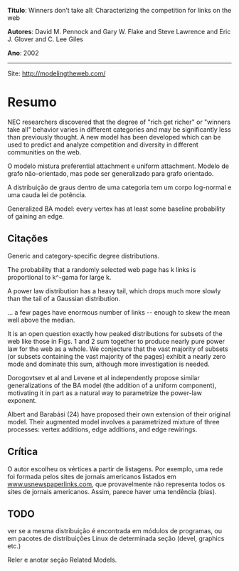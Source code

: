 **Titulo**: Winners don’t take all: Characterizing the competition for links on the web

**Autores**: David M. Pennock and Gary W. Flake and Steve Lawrence and Eric J. Glover and C. Lee Giles

**Ano**: 2002


---


Site: http://modelingtheweb.com/

# Resumo #

NEC researchers discovered that the degree of "rich get richer" or "winners take all" behavior varies in different categories and may be significantly less than previously thought. A new model has been developed which can be used to predict and analyze competition and diversity in different communities on the web.

O modelo mistura preferential attachment e uniform attachment. Modelo de grafo não-orientado, mas pode ser generalizado para grafo orientado.

A distribuição de graus dentro de uma categoria tem um corpo log-normal e uma cauda lei de potência.

Generalized BA model: every vertex has at least some baseline probability of gaining an edge.

## Citações ##

Generic and category-specific degree distributions.

The probability that a randomly selected web page has k links is proportional to k^-gama for large k.

A power law distribution has a heavy tail, which drops much more slowly than the tail of a Gaussian distribution.

... a few pages have enormous number of links -- enough to skew the mean well above the median.

It is an open question exactly how peaked distributions for subsets of the web like those in Figs. 1 and 2 sum together to produce nearly pure power law for the web as a whole. We conjecture that the vast majority of subsets (or subsets containing the vast majority of the pages) exhibit a nearly zero mode and dominate this sum, although more investigation is needed.

Dorogovtsev et al and Levene et al independently propose similar generalizations of the BA model (the addition of a uniform component), motivating it in part as a natural way to parametrize the power-law exponent.

Albert and Barabási (24) have proposed their own extension of their original model. Their augmented model involves a parametrized mixture of three processes: vertex additions, edge additions, and edge rewirings.

## Crítica ##

O autor escolheu os vértices a partir de listagens. Por exemplo, uma rede foi formada pelos sites de jornais americanos listados em www.usnewspaperlinks.com, que provavelmente não representa todos os sites de jornais americanos. Assim, parece haver uma tendência (bias).

## TODO ##

ver se a mesma distribuição é encontrada em módulos de programas, ou em pacotes de distribuições Linux de determinada seção (devel, graphics etc.)

Reler e anotar seção Related Models.
